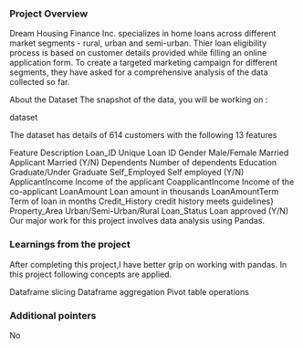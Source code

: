 ### Project Overview

 Dream Housing Finance Inc. specializes in home loans across different market segments - rural, urban and semi-urban. Thier loan eligibility process is based on customer details provided while filling an online application form. To create a targeted marketing campaign for different segments, they have asked for a comprehensive analysis of the data collected so far.

About the Dataset
The snapshot of the data, you will be working on :

dataset

The dataset has details of 614 customers with the following 13 features

Feature	Description
Loan_ID	Unique Loan ID
Gender	Male/Female
Married	Applicant Married (Y/N)
Dependents	Number of dependents
Education	Graduate/Under Graduate
Self_Employed	Self employed (Y/N)
ApplicantIncome	Income of the applicant
CoapplicantIncome	Income of the co-applicant
LoanAmount	Loan amount in thousands
LoanAmountTerm	Term of loan in months
Credit_History	credit history meets guidelines}
Property_Area	Urban/Semi-Urban/Rural
Loan_Status	Loan approved (Y/N)
Our major work for this project involves data analysis using Pandas.




### Learnings from the project

 
After completing this project,I have better grip on working with pandas. In this project  following concepts are applied.

Dataframe slicing
Dataframe aggregation
Pivot table operations


### Additional pointers

 No


